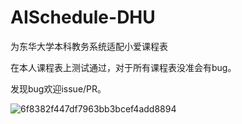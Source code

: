 # AISchedule-DHU
为东华大学本科教务系统适配小爱课程表

在本人课程表上测试通过，对于所有课程表没准会有bug。

发现bug欢迎issue/PR。

![6f8382f447df7963bb3bcef4add8894](https://user-images.githubusercontent.com/38367158/168724449-8059f89a-ce97-4ef7-9f91-c8ab1469413d.jpg)
